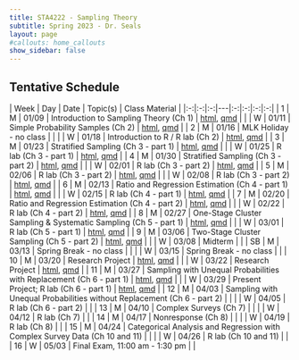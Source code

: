 ```yaml
---
title: STA4222 - Sampling Theory
subtitle: Spring 2023 - Dr. Seals
layout: page
#callouts: home_callouts
show_sidebar: false
---
```


## Tentative Schedule

| Week | Day | Date  | Topic(s) | Class Material | 
|:-:|:-:|:-:|---|:-:|:-:|:-:|:-:|
| 1    | M   | 01/09 | Introduction to Sampling Theory (Ch 1) | [html](https://samanthaseals.github.io/STA4222/slides/L01.html), [qmd](https://github.com/samanthaseals/STA4222/blob/master/slides/L01.qmd) |
|      | W   | 01/11 | Simple Probability Samples (Ch 2) | [html](https://samanthaseals.github.io/STA4222/slides/L02.html), [qmd](https://github.com/samanthaseals/STA4222/blob/master/slides/L02.qmd) |
| 2    | M   | 01/16 | MLK Holiday - no class | |
|      | W   | 01/18 | Introduction to R / R lab (Ch 2) | [html](https://samanthaseals.github.io/STA4222/labs/W02.html), [qmd](https://github.com/samanthaseals/STA4222/blob/master/labs/W02.qmd) |
| 3    | M   | 01/23 | Stratified Sampling (Ch 3 - part 1) | [html](https://samanthaseals.github.io/STA4222/slides/L03.html), [qmd](https://github.com/samanthaseals/STA4222/blob/master/slides/L03.qmd) |
|      | W   | 01/25 | R lab (Ch 3 - part 1) | [html](https://samanthaseals.github.io/STA4222/labs/W03.html), [qmd](https://github.com/samanthaseals/STA4222/blob/master/labs/W03.qmd) |
| 4    | M   | 01/30 | Stratified Sampling (Ch 3 - part 2)  | [html](https://samanthaseals.github.io/STA4222/slides/L04.html), [qmd](https://github.com/samanthaseals/STA4222/blob/master/slides/L04.qmd)  |
|      | W   | 02/01 | R lab (Ch 3 - part 2) | [html](https://samanthaseals.github.io/STA4222/labs/W04.html), [qmd](https://github.com/samanthaseals/STA4222/blob/master/labs/W04.qmd) |
| 5    | M   | 02/06 | R lab (Ch 3 - part 2) | [html](https://samanthaseals.github.io/STA4222/labs/W04.html), [qmd](https://github.com/samanthaseals/STA4222/blob/master/labs/W04.qmd) |
|      | W   | 02/08 | R lab (Ch 3 - part 2) | [html](https://samanthaseals.github.io/STA4222/labs/W04.html), [qmd](https://github.com/samanthaseals/STA4222/blob/master/labs/W04.qmd) |
| 6    | M   | 02/13 | Ratio and Regression Estimation (Ch 4 - part 1) | [html](https://samanthaseals.github.io/STA4222/slides/L05.html), [qmd](https://github.com/samanthaseals/STA4222/blob/master/slides/L05.qmd) |
|      | W   | 02/15 | R lab (Ch 4 - part 1) | [html](https://samanthaseals.github.io/STA4222/labs/W06.html), [qmd](https://github.com/samanthaseals/STA4222/blob/master/labs/W06.qmd)  |
| 7    | M   | 02/20 | Ratio and Regression Estimation (Ch 4 - part 2)  | [html](https://samanthaseals.github.io/STA4222/slides/L06.html), [qmd](https://github.com/samanthaseals/STA4222/blob/master/slides/L06.qmd) |
|      | W   | 02/22 | R lab (Ch 4 - part 2) | [html](https://samanthaseals.github.io/STA4222/labs/W07.html), [qmd](https://github.com/samanthaseals/STA4222/blob/master/labs/W07.qmd) |
| 8    | M   | 02/27 | One-Stage Cluster Sampling & Systematic Sampling (Ch 5 - part 1) | [html](https://samanthaseals.github.io/STA4222/slides/L07.html), [qmd](https://github.com/samanthaseals/STA4222/blob/master/slides/L07.qmd) |
|      | W   | 03/01 | R lab (Ch 5 - part 1) | [html](https://samanthaseals.github.io/STA4222/labs/W08.html), [qmd](https://github.com/samanthaseals/STA4222/blob/master/labs/W08.qmd) |
| 9    | M   | 03/06 | Two-Stage Cluster Sampling (Ch 5 - part 2) | [html](https://samanthaseals.github.io/STA4222/slides/L08.html), [qmd](https://github.com/samanthaseals/STA4222/blob/master/slides/L08.qmd) |
|      | W   | 03/08 | Midterm | |
| SB   | M   | 03/13 | Spring Break - no class | |
|      | W   | 03/15 | Spring Break - no class | | 
| 10   | M   | 03/20 | Research Project | [html](https://samanthaseals.github.io/STA4222/labs/W10.html), [qmd](https://github.com/samanthaseals/STA4222/blob/master/labs/W10.qmd) |
|      | W   | 03/22 |  Research Project | [html](https://samanthaseals.github.io/STA4222/labs/W10.html), [qmd](https://github.com/samanthaseals/STA4222/blob/master/labs/W10.qmd) |
| 11   | M   | 03/27 | Sampling with Unequal Probabilities with Replacement (Ch 6 - part 1) | [html](https://samanthaseals.github.io/STA4222/slides/L09.html), [qmd](https://github.com/samanthaseals/STA4222/blob/master/slides/L09.qmd) |
|      | W   | 03/29 | Present Project; R lab (Ch 6 - part 1)  | [html](https://samanthaseals.github.io/STA4222/labs/W11.html), [qmd](https://github.com/samanthaseals/STA4222/blob/master/labs/W11.qmd) |
| 12   | M   | 04/03 | Sampling with Unequal Probabilities without Replacement (Ch 6 - part 2) | |
|      | W   | 04/05 | R lab (Ch 6 - part 2) | |
| 13   | M   | 04/10 |  Complex Surveys (Ch 7) | |
|      | W   | 04/12 | R lab (Ch 7)  | |
| 14   | M   | 04/17 | Nonresponse (Ch 8) | |
|      | W   | 04/19 | R lab (Ch 8) | |
| 15   | M   | 04/24 | Categorical Analysis and Regression with Complex Survey Data (Ch 10 and 11) | |
|      | W   | 04/26 | R lab (Ch 10 and 11)  | |
| 16   | W   | 05/03 | Final Exam, 11:00 am - 1:30 pm | |
